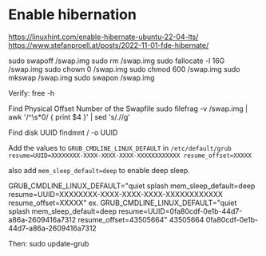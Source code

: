 # Enable hibernation

https://linuxhint.com/enable-hibernate-ubuntu-22-04-lts/
https://www.stefanproell.at/posts/2022-11-01-fde-hibernate/


sudo swapoff /swap.img
sudo rm /swap.img
sudo fallocate -l 16G /swap.img
sudo chown 0 /swap.img
sudo chmod 600 /swap.img
sudo mkswap /swap.img
sudo swapon /swap.img

Verify:
free -h


Find  Physical Offset Number of the Swapfile
sudo filefrag -v /swap.img | awk  '/^\s*0/ { print $4 }' | sed 's/\.//g'

Find disk UUID
findmnt / -o UUID


Add the values to `GRUB_CMDLINE_LINUX_DEFAULT` in `/etc/default/grub`
`resume=UUID=XXXXXXXX-XXXX-XXXX-XXXX-XXXXXXXXXXXX resume_offset=XXXXX`

also add `mem_sleep_default=deep` to enable deep sleep.


GRUB_CMDLINE_LINUX_DEFAULT="quiet splash mem_sleep_default=deep resume=UUID=XXXXXXXX-XXXX-XXXX-XXXX-XXXXXXXXXXXX resume_offset=XXXXX"
ex. 
GRUB_CMDLINE_LINUX_DEFAULT="quiet splash mem_sleep_default=deep resume=UUID=0fa80cdf-0e1b-44d7-a86a-2609416a7312 resume_offset=43505664"
43505664
0fa80cdf-0e1b-44d7-a86a-2609416a7312



Then:
sudo update-grub
